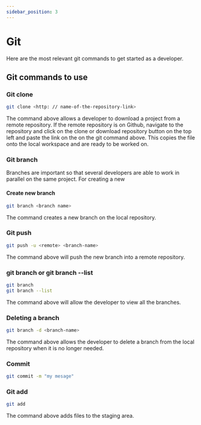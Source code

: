 ```yaml
---
sidebar_position: 3
---
```


# Git

Here are the most relevant git commands to get started as a developer.


## Git commands to use

### Git clone

```bash
git clone <http: // name-of-the-repository-link>
```
The command above allows a developer to download a project from a remote repository. If the remote repository is on Github, navigate to the repository and click on the clone or download repository button on the top left and paste the link on the on the git command above. This copies the file onto the local workspace and are ready to be worked on.


### Git branch

Branches are important so that several developers are able to work in parallel on the same project. For creating a new 

#### Create new branch

```bash
git branch <branch name>
```

The command creates a new branch on the local repository.

### Git push

````bash
git push -u <remote> <branch-name>
````
The command above will push the new branch into a remote repository.

### git branch or git branch --list

```bash 
git branch 
git branch --list
```
The command above will allow the developer to view all the branches.

### Deleting a branch

```bash
git branch -d <branch-name> 
```
The command above allows the developer to delete a branch from the local repository when it is no longer needed.


### Commit

```bash
git commit -m "my mesage"
```

### Git add

```bash
git add
```
The command above adds files to the staging area.
